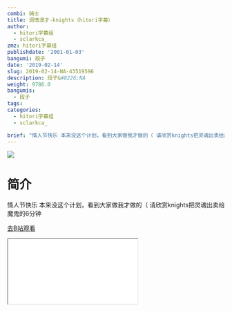 ```yaml
---
combi: 骑士
title: 调情漫才-knights（hitori字幕）
author:
  - hitori字幕组
  - sclarkca_
zmz: hitori字幕组
publishdate: '2001-01-03'
bangumi: 段子
date: '2019-02-14'
slug: 2019-02-14-NA-43519596
description: 段子&#8226;NA
weight: 9786.0
bangumis:
  - 段子
tags:
categories:
  - hitori字幕组
  - sclarkca_

brief: "情人节快乐 本来没这个计划，看到大家做我才做的（ 请欣赏knights把灵魂出卖给魔鬼的6分钟"
---
```

![](https://i.imgur.com/aJLynA2.jpg)
# 简介  
情人节快乐
本来没这个计划，看到大家做我才做的（
请欣赏knights把灵魂出卖给魔鬼的6分钟  

[去B站观看](https://www.bilibili.com/video/av43519596/)
<div class ="resp-container"><iframe class="testiframe" src="//player.bilibili.com/player.html?aid=43519596"", scrolling="no", allowfullscreen="true" > </iframe></div> 

